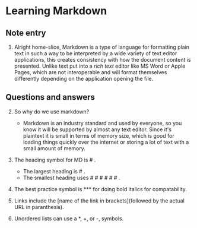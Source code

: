 # Learning Markdown

## Note entry

 1. Alright home-slice, Markdown is a type of language for formatting plain text in such a way to be interpreted by a wide variety of text editor applications, this creates consistency with how the document content is presented. Unlike text put into a *rich text* editor like MS Word or Apple Pages, which are not interoperable and will format themselves differently depending on the application opening the file.
 
## Questions and answers 
 
 2. So why do we use markdown?
     - Markdown is an industry standard and used by everyone, so you know it will be supported by almost any text editor. Since it's plaintext it is small in terms of memory size, which is good for loading things quickly over the internet or storing a lot of text with a small amount of memory.

 3. The heading symbol for MD is # . 
    - The largest heading is # .
    - The smallest heading uses # # # # # # .
 4. The best practice symbol is *** for doing bold italics for compatability.
 5. Links include the [name of the link in brackets](followed by the actual URL in paranthesis).
 6. Unordered lists can use a \*, +, or -, symbols.


